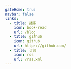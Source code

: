 ```yaml
---
gateHome: true
navbar: false
links:
  - title: 播客
    icon: book-read
    url: /blog
  - title: github
    icon: github
    url: https://github.com/
  - title: 订阅
    icon: rss
    url: /rss.xml
---
```


